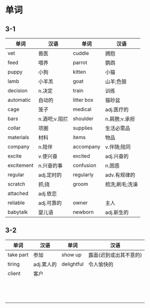 # 单词

## 3-1

| 单词       | 汉语          | 单词       | 汉语           |
| ---------- | ------------- | ---------- | -------------- |
| vet        | 兽医          | cuddle     | 拥抱           |
| feed       | 喂养          | parrot     | 鹦鹉           |
| puppy      | 小狗          | kitten     | 小猫           |
| lamb       | 小羊羔        | goat       | 山羊;色狼      |
| decision   | n.决定        | train      | 训练           |
| automatic  | 自动的        | litter box | 猫砂盆         |
| cage       | 笼子          | medical    | adj.医疗的     |
| bars       | n.酒吧;v.阻拦 | shoulder   | n.肩膀;v.承担  |
| collar     | 项圈          | supplies   | 生活必需品     |
| materials  | 材料          | items      | 物品           |
| company    | n.陪伴        | accompany  | v.伴随;陪同    |
| excite     | v.使兴奋      | excited    | adj.兴奋的     |
| excitement | n.兴奋的事    | confusion  | n.困惑         |
| regular    | adj.定时的    | regularly  | adv.有规律的   |
| scratch    | 抓;挠         | groom      | 梳洗;刷毛;洗澡 |
| attached   | adj.依恋      |            |                |
| reliable   | adj.可靠的    | owner      | 主人           |
| babytalk   | 婴儿语        | newborn    | adj.新生的     |

## 3-2

| 单词      | 汉语       | 单词       | 汉语                   |
| --------- | ---------- | ---------- | ---------------------- |
| take part | 参加       | show up    | 露面(迟到或出其不意的) |
| tiring    | adj.累人的 | delightful | 令人愉快的             |
| client    | 客户       |            |                        |
|           |            |            |                        |
|           |            |            |                        |
|           |            |            |                        |
|           |            |            |                        |
|           |            |            |                        |
|           |            |            |                        |
|           |            |            |                        |
|           |            |            |                        |
|           |            |            |                        |
|           |            |            |                        |
|           |            |            |                        |
|           |            |            |                        |
|           |            |            |                        |
